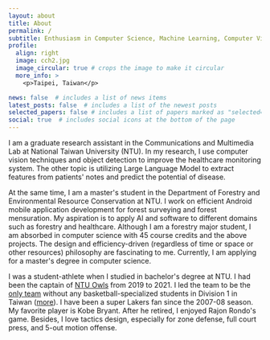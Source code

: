 ```yaml
---
layout: about
title: About
permalink: /
subtitle: Enthusiasm in Computer Science, Machine Learning, Computer Vision, Forest Mensuration, and Basketball. 
profile:
  align: right
  image: cch2.jpg
  image_circular: true # crops the image to make it circular
  more_info: >
    <p>Taipei, Taiwan</p>

news: false  # includes a list of news items
latest_posts: false  # includes a list of the newest posts
selected_papers: false # includes a list of papers marked as "selected={true}"
social: true  # includes social icons at the bottom of the page
---
```

I am a graduate research assistant in the Communications and Multimedia Lab at National Taiwan University (NTU). In my research, I use computer vision techniques and object detection to improve the healthcare monitoring system. The other topic is utilizing Large Language Model to extract features from patients' notes and predict the potential of disease.

At the same time, I am a master's student in the Department of Forestry and Environmental Resource Conservation at NTU. I work on efficient Android mobile application development for forest surveying and forest mensuration. My aspiration is to apply AI and software to different domains such as forestry and healthcare. Although I am a forestry major student, I am absorbed in computer science with 45 course credits and the above projects. The design and efficiency-driven (regardless of time or space or other resources) philosophy are fascinating to me. Currently, I am applying for a master's degree in computer science.

I was a student-athlete when I studied in bachelor's degree at NTU. I had been the captain of [NTU Owls](https://www.facebook.com/ntubasketballteam/) from 2019 to 2021. I led the team to be the [only team](https://www.youtube.com/watch?v=cFGGtNWDhlA&list=PLUfT0s3t7xLRbK0RMdu0fdyOxNEkWIQGM&index=1) without any basketball-specialized students in Division 1 in Taiwan ([more](https://medium.com/@hooptaiwan/hbl%E7%94%B2%E7%B5%84%E5%85%89%E7%92%B0%E5%8F%8D%E6%80%9D-%E5%BD%B0%E5%8C%96%E9%AB%98%E4%B8%AD%E7%9A%84%E7%B4%A0%E4%BA%BA%E7%B1%83%E7%90%83%E5%A4%A2-ae4d086c9f85)).
I have been a super Lakers fan since the 2007-08 season. My favorite player is Kobe Bryant. After he retired, I enjoyed Rajon Rondo's game. Besides, I love tactics design, especially for zone defense, full court press, and 5-out motion offense.
